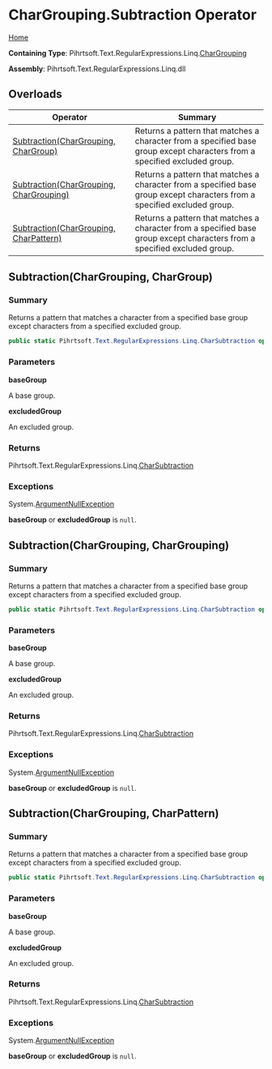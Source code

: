 # CharGrouping\.Subtraction Operator

[Home](../../../../../../README.md)

**Containing Type**: Pihrtsoft\.Text\.RegularExpressions\.Linq\.[CharGrouping](../README.md)

**Assembly**: Pihrtsoft\.Text\.RegularExpressions\.Linq\.dll

## Overloads

| Operator | Summary |
| -------- | ------- |
| [Subtraction(CharGrouping, CharGroup)](#Pihrtsoft_Text_RegularExpressions_Linq_CharGrouping_op_Subtraction_Pihrtsoft_Text_RegularExpressions_Linq_CharGrouping_Pihrtsoft_Text_RegularExpressions_Linq_CharGroup_) | Returns a pattern that matches a character from a specified base group except characters from a specified excluded group\. |
| [Subtraction(CharGrouping, CharGrouping)](#Pihrtsoft_Text_RegularExpressions_Linq_CharGrouping_op_Subtraction_Pihrtsoft_Text_RegularExpressions_Linq_CharGrouping_Pihrtsoft_Text_RegularExpressions_Linq_CharGrouping_) | Returns a pattern that matches a character from a specified base group except characters from a specified excluded group\. |
| [Subtraction(CharGrouping, CharPattern)](#Pihrtsoft_Text_RegularExpressions_Linq_CharGrouping_op_Subtraction_Pihrtsoft_Text_RegularExpressions_Linq_CharGrouping_Pihrtsoft_Text_RegularExpressions_Linq_CharPattern_) | Returns a pattern that matches a character from a specified base group except characters from a specified excluded group\. |

## Subtraction\(CharGrouping, CharGroup\) <a name="Pihrtsoft_Text_RegularExpressions_Linq_CharGrouping_op_Subtraction_Pihrtsoft_Text_RegularExpressions_Linq_CharGrouping_Pihrtsoft_Text_RegularExpressions_Linq_CharGroup_"></a>

### Summary

Returns a pattern that matches a character from a specified base group except characters from a specified excluded group\.

```csharp
public static Pihrtsoft.Text.RegularExpressions.Linq.CharSubtraction operator -(Pihrtsoft.Text.RegularExpressions.Linq.CharGrouping baseGroup, Pihrtsoft.Text.RegularExpressions.Linq.CharGroup excludedGroup)
```

### Parameters

**baseGroup**

A base group\.

**excludedGroup**

An excluded group\.

### Returns

Pihrtsoft\.Text\.RegularExpressions\.Linq\.[CharSubtraction](../../CharSubtraction/README.md)

### Exceptions

System\.[ArgumentNullException](https://docs.microsoft.com/en-us/dotnet/api/system.argumentnullexception)

**baseGroup** or **excludedGroup** is `null`\.

## Subtraction\(CharGrouping, CharGrouping\) <a name="Pihrtsoft_Text_RegularExpressions_Linq_CharGrouping_op_Subtraction_Pihrtsoft_Text_RegularExpressions_Linq_CharGrouping_Pihrtsoft_Text_RegularExpressions_Linq_CharGrouping_"></a>

### Summary

Returns a pattern that matches a character from a specified base group except characters from a specified excluded group\.

```csharp
public static Pihrtsoft.Text.RegularExpressions.Linq.CharSubtraction operator -(Pihrtsoft.Text.RegularExpressions.Linq.CharGrouping baseGroup, Pihrtsoft.Text.RegularExpressions.Linq.CharGrouping excludedGroup)
```

### Parameters

**baseGroup**

A base group\.

**excludedGroup**

An excluded group\.

### Returns

Pihrtsoft\.Text\.RegularExpressions\.Linq\.[CharSubtraction](../../CharSubtraction/README.md)

### Exceptions

System\.[ArgumentNullException](https://docs.microsoft.com/en-us/dotnet/api/system.argumentnullexception)

**baseGroup** or **excludedGroup** is `null`\.

## Subtraction\(CharGrouping, CharPattern\) <a name="Pihrtsoft_Text_RegularExpressions_Linq_CharGrouping_op_Subtraction_Pihrtsoft_Text_RegularExpressions_Linq_CharGrouping_Pihrtsoft_Text_RegularExpressions_Linq_CharPattern_"></a>

### Summary

Returns a pattern that matches a character from a specified base group except characters from a specified excluded group\.

```csharp
public static Pihrtsoft.Text.RegularExpressions.Linq.CharSubtraction operator -(Pihrtsoft.Text.RegularExpressions.Linq.CharGrouping baseGroup, Pihrtsoft.Text.RegularExpressions.Linq.CharPattern excludedGroup)
```

### Parameters

**baseGroup**

A base group\.

**excludedGroup**

An excluded group\.

### Returns

Pihrtsoft\.Text\.RegularExpressions\.Linq\.[CharSubtraction](../../CharSubtraction/README.md)

### Exceptions

System\.[ArgumentNullException](https://docs.microsoft.com/en-us/dotnet/api/system.argumentnullexception)

**baseGroup** or **excludedGroup** is `null`\.

